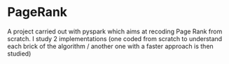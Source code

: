 # PageRank
A project carried out with pyspark which aims at recoding Page Rank from scratch. 
I study 2 implementations (one coded from scratch to understand each brick of the algorithm / another one with a faster approach is then studied)
